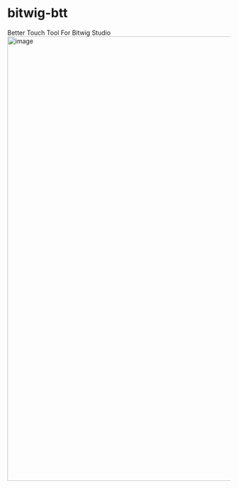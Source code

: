 # bitwig-btt
Better Touch Tool For Bitwig Studio
<img width="1004" alt="image" src="https://github.com/amiramitai/bitwig-btt/assets/3611276/10663f91-289b-447e-bf8c-a87d154f3613">

